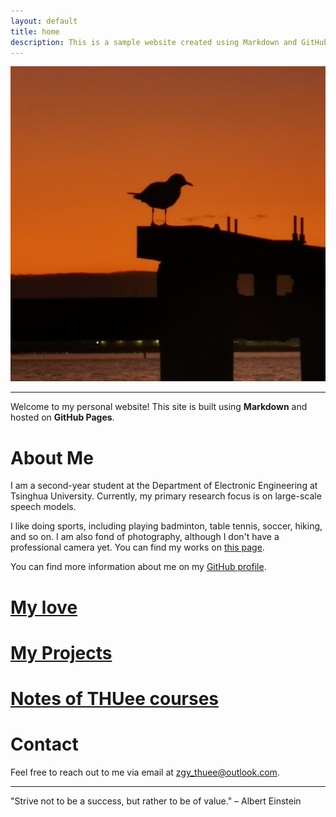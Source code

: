 ```yaml
---
layout: default
title: home
description: This is a sample website created using Markdown and GitHub Pages.
---
```


<!-- 添加头像 -->
<img src="/assets/images/profile.jpg" alt="Avatar" class="avatar">

---

Welcome to my personal website! This site is built using **Markdown** and hosted on **GitHub Pages**.


# About Me

I am a second-year student at the Department of Electronic Engineering at Tsinghua University. Currently, my primary research focus is on large-scale speech models.

I like doing sports, including playing badminton, table tennis, soccer, hiking, and so on. I am also fond of photography, although I don't have a professional camera yet. You can find my works on [this page](photography.md).

You can find more information about me on my [GitHub profile](https://github.com/z-gy).

# [My love](love.md)

# [My Projects](projects.md)

# [Notes of THUee courses](course_notes.md)

# Contact

Feel free to reach out to me via email at [zgy_thuee@outlook.com](mailto:zgy_thuee@outlook.com).

---
<!-- Footer Section -->
<footer>
  <p>"Strive not to be a success, but rather to be of value." – Albert Einstein</p>
</footer>
